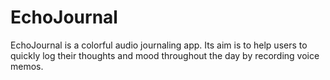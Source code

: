 # EchoJournal
EchoJournal is a colorful audio journaling app. Its aim is to help users to quickly log their thoughts and mood throughout the day by recording voice memos. 
